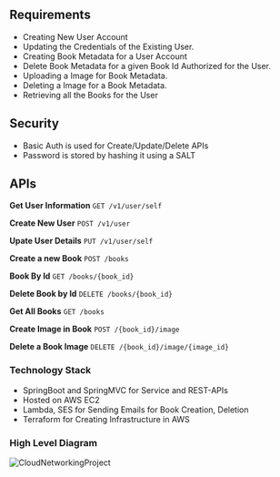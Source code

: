 ## Requirements 

- Creating New User Account  
- Updating the Credentials of the Existing User. 
- Creating Book Metadata for a User Account  
- Delete Book Metadata for a given Book Id Authorized for the User.
- Uploading a Image for Book Metadata. 
- Deleting a Image for a Book Metadata. 
- Retrieving all the Books for the User

## Security 

- Basic Auth is used for Create/Update/Delete APIs
- Password is stored by hashing it using a SALT 

## APIs

**Get User Information** ```GET /v1/user/self```

**Create New User** ```POST /v1/user```

**Upate User Details**  ```PUT /v1/user/self```

**Create a new Book** ```POST /books ```

**Book By Id** ```GET /books/{book_id}```

**Delete Book by Id** ```DELETE /books/{book_id} ```

**Get All Books** ```GET /books```

**Create Image in Book** ```POST /{book_id}/image```

**Delete a Book Image** ```DELETE /{book_id}/image/{image_id}```


### Technology Stack

- SpringBoot and SpringMVC for Service and REST-APIs
- Hosted on AWS EC2 
- Lambda, SES for Sending Emails for Book Creation, Deletion
- Terraform for Creating Infrastructure in AWS




### High Level Diagram

![CloudNetworkingProject](https://user-images.githubusercontent.com/71105442/133917494-26cad512-7f79-4556-a8fb-9d5306379c66.jpeg)
